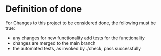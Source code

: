 # Definition of done

For Changes to this project to be considered done, the following must
be true:

* any changes for new functionality add tests for the functionality
* changes are merged to the main branch
* the automated tests, as invoked by ./check, pass successfully
